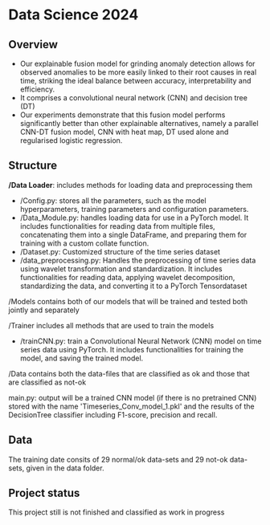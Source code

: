 # Data Science 2024



## Overview

- Our explainable fusion model for grinding anomaly detection allows for observed anomalies to be more easily linked to their root causes in real time, striking the ideal balance between accuracy, interpretability and efficiency.  
- It comprises a convolutional neural network (CNN) and decision tree (DT) 
- Our experiments demonstrate that this fusion model performs significantly better than other explainable alternatives, namely a parallel CNN-DT fusion model, CNN with heat map, DT used alone and regularised logistic regression.


## Structure

**/Data Loader**:  includes  methods for loading data and preprocessing them
- /Config.py: stores all the parameters, such as the model hyperparameters, training parameters and configuration parameters.
- /Data_Module.py: handles loading data for use in a PyTorch model. It includes functionalities for reading data from multiple files, concatenating them into a single DataFrame, and preparing them for training with a custom collate function.
- /Dataset.py: Customized structure of the time series dataset
- /data_preprocessing.py: Handles the preprocessing of time series data using wavelet transformation and standardization. It includes functionalities for reading data, applying wavelet decomposition, standardizing the data, and converting it to a PyTorch Tensordataset


/Models contains both of our models that will be trained and tested both jointly and separately

/Trainer includes all methods that are used to train the models
- /trainCNN.py: train a Convolutional Neural Network (CNN) model on time series data using PyTorch. It includes functionalities for training the model, and saving the trained model.

/Data contains both the data-files that are classified as ok and those that are classified as not-ok

main.py: output will be a trained CNN model (if there is no pretrained CNN) stored with the name 'Timeseries_Conv_model_1.pkl' and the results of the DecisionTree classifier including F1-score, precision and recall.

## Data

The training date consits of 29 normal/ok data-sets and 29 not-ok data-sets, given in the data folder.

## Project status
This project still is not finished and classified as work in progress
